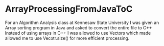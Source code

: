 # ArrayProcessingFromJavaToC

For an Algorithm Analysis class at Kennesaw State University I was given an Array sorting program in Java and asked to convert the entire file to C++
Instead of using arrays in C++ I was allowed to use Vectors which made allowed me to use Vecotr.size() for more efficient processing.

